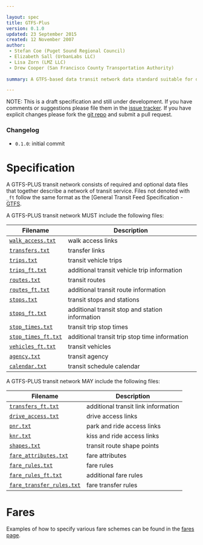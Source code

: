 ```yaml
---

layout: spec
title: GTFS-Plus
version: 0.1.0
updated: 23 September 2015
created: 12 November 2007
author:
 - Stefan Coe (Puget Sound Regional Council)
 - Elizabeth Sall (UrbanLabs LLC)
 - Lisa Zorn (LMZ LLC)
 - Drew Cooper (San Francisco County Transportation Authority)
 
summary: A GTFS-based data transit network data standard suitable for dynamic transit modeling.

---
```


NOTE: This is a draft specification and still under development. If you have comments
or suggestions please file them in the [issue tracker][issues]. If you have
explicit changes please fork the [git repo][repo] and submit a pull request.

[issues]: https://github.com/osplanning-data-standards/GTFS-PLUS/issues
[repo]: https://github.com/osplanning-data-standards/GTFS-PLUS
[GTFS]: https://developers.google.com/transit/gtfs/reference

### Changelog

- `0.1.0`: initial commit

# Specification

A GTFS-PLUS transit network consists of required and optional data files that together 
describe a network of transit service.  Files not denoted with `_ft` follow the same format 
as the [General Transit Feed Specification - [GTFS].

A GTFS-PLUS transit network MUST include the following files:

Filename 			| Description										
----------			| -------------										
[`walk_access.txt`](/files/walk_access.md)	| walk access links									
[`transfers.txt`](/files/transfers.md)		| transfer links									
[`trips.txt`](/files/trips.md)				| transit vehicle trips								
[`trips_ft.txt`](/files/trips_ft.md)		| additional transit vehicle trip information		
[`routes.txt`](/files/routes.md)			| transit routes									
[`routes_ft.txt`](/files/routes_ft.md)		| additional transit route information				
[`stops.txt`](/files/stops.md)				| transit stops and stations						
[`stops_ft.txt`](/files/stops_ft.md)		| additional transit stop and station information	
[`stop_times.txt`](/files/stop_times.md)	| transit trip stop times							
[`stop_times_ft.txt`](/files/stop_times.md)	| additional transit trip stop time information		
[`vehicles_ft.txt`](/files/vehicles_ft.md)	| transit vehicles									
[`agency.txt`](/files/agency.md)			| transit agency									
[`calendar.txt`](/files/calendar.md)		| transit schedule calendar							

A GTFS-PLUS transit network MAY include the following files:

Filename 					| Description										
----------					| -------------		
[`transfers_ft.txt`](/files/transfers_ft.md)		| additional transit link information
[`drive_access.txt`](/files/drive_access.md)		| drive access links
[`pnr.txt`](/files/pnr.md)							| park and ride access links
[`knr.txt`](/files/knr.md)							| kiss and ride access links
[`shapes.txt`](/files/shapes.md)					| transit route shape points
[`fare_attributes.txt`](/files/fare_attributes.md)			| fare attributes
[`fare_rules.txt`](/files/fare_rules.md)					| fare rules
[`fare_rules_ft.txt`](/files/fare_rules_ft.md)				| additional fare rules
[`fare_transfer_rules.txt`](/files/fare_transfer_rules.md)	| fare transfer rules

# Fares

Examples of how to specify various fare schemes can be found in the [fares page](fares.md).













